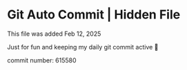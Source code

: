 # Git Auto Commit | Hidden File

This file was added Feb 12, 2025

Just for fun and keeping my daily git commit active 🤪

commit number: 615580
